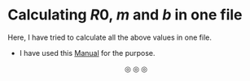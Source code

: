 # Calculating $R0$, $m$ and $b$ in one file
Here, I have tried to calculate all the above values in one file.

* I have used this [Manual](https://cdn.sparkfun.com/datasheets/Sensors/Biometric/MQ-3%20ver1.3%20-%20Manual.pdf) for the purpose.

<p align="center">
&#9678; &#9678; &#9678;
</p>
